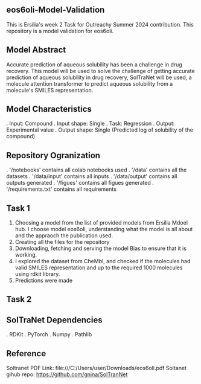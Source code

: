 ## eos6oli-Model-Validation
This is Ersilia's week 2 Task for Outreachy Summer 2024 contribution. This repository is a model validation for eos6oli.

## Model Abstract
Accurate prediction of aqueous solubility has been a challenge in drug recovery. 
This model will be used to solve the challenge of getting accurate prediction of aqueous solubility in drug recovery,
SolTraNet will be used, a molecule attention transformer to predict aqueous solubility from a molecule's SMILES representation.

## Model Characteristics
.  Input: Compound
.  Input shape: Single
.  Task: Regression
.  Output: Experimental value
.  Output shape: Single (Predicted log of solubility of the compound)

## Repository Ogranization
.  '/notebooks' contains all colab notebooks used
.  '/data' contains all the datasets
.  '/data/input' contains all inputs
.  '/data/output' contains all outputs generated
.  '/figues' contains all figues generated
.  '/requirements.txt' contains all requirements
## Task 1
1.  Choosing a model from the list of provided models from Ersilia Mdoel hub. I choose model eos6oli, understanding what the      model is all about and the appraoch the publication used.
2.  Creating all the files for the repository
3.  Downloading, fetching and serving the model Bias to ensure that it is working.
4.  I explored the dataset from CheMbl, and checked if the molecules had valid SMILES representation and up to the required       1000 molecules using rdkit library.
5.  Predictions were made
## Task 2

## SolTraNet Dependencies
. RDKit
. PyTorch
. Numpy
. Pathlib
## Reference 
Soltranet PDF Link: file:///C:/Users/user/Downloads/eos6oli.pdf
Soltanet gihub repo: https://github.com/gnina/SolTranNet


